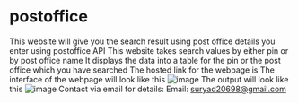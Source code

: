 # postoffice
This website will give you the search result using post office details you enter using postoffice API
This website takes search values by either pin or by post office name
It displays the data into a table for the pin or the post office which you have searched
The hosted link for the webpage is 
The interface of the webpage will look like this
![image](https://user-images.githubusercontent.com/110967235/202500748-04c7f483-786b-4419-97ba-2a915d8ef441.png)
The output will look like this
![image](https://user-images.githubusercontent.com/110967235/202501181-7b61750f-2a46-489a-ba03-bb90f79c6eb0.png)
Contact via email for details:
Email: suryad20698@gmail.com
